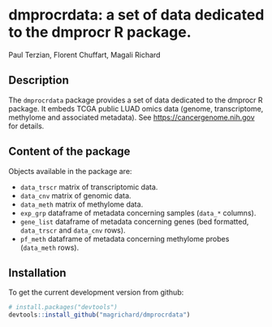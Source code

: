# dmprocrdata: a set of data dedicated to the dmprocr R package. 

Paul Terzian, Florent Chuffart, Magali Richard


## Description

The `dmprocrdata` package provides a set of data dedicated to the dmprocr R package. It embeds TCGA public LUAD omics data (genome, transcriptome, methylome and associated metadata). See https://cancergenome.nih.gov for details.

## Content of the package

Objects available in the package are:

* `data_trscr` matrix of transcriptomic data.
* `data_cnv` matrix of genomic data.
* `data_meth` matrix of methylome data.
* `exp_grp` dataframe of metadata concerning samples (`data_*` columns).
* `gene_list` dataframe of metadata concerning genes (bed formatted, `data_trscr` and `data_cnv` rows).
* `pf_meth` dataframe of metadata concerning methylome probes (`data_meth` rows).
  
## Installation

To get the current development version from github:

```R
# install.packages("devtools")
devtools::install_github("magrichard/dmprocrdata")
```
